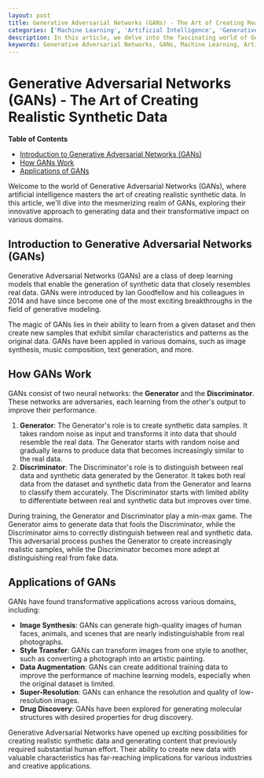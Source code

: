 ```yaml
---
layout: post
title: Generative Adversarial Networks (GANs) - The Art of Creating Realistic Synthetic Data
categories: ['Machine Learning', 'Artificial Intelligence', 'Generative Adversarial Networks']
description: In this article, we delve into the fascinating world of Generative Adversarial Networks (GANs), exploring their innovative approach to generating realistic synthetic data and their transformative impact on various applications.
keywords: Generative Adversarial Networks, GANs, Machine Learning, Artificial Intelligence, Synthetic Data
---
```

# Generative Adversarial Networks (GANs) - The Art of Creating Realistic Synthetic Data

**Table of Contents**

- [Introduction to Generative Adversarial Networks (GANs)](#introduction-to-generative-adversarial-networks-gans)
- [How GANs Work](#how-gans-work)
- [Applications of GANs](#applications-of-gans)

Welcome to the world of Generative Adversarial Networks (GANs), where artificial intelligence masters the art of creating realistic synthetic data. In this article, we'll dive into the mesmerizing realm of GANs, exploring their innovative approach to generating data and their transformative impact on various domains.

## Introduction to Generative Adversarial Networks (GANs)

Generative Adversarial Networks (GANs) are a class of deep learning models that enable the generation of synthetic data that closely resembles real data. GANs were introduced by Ian Goodfellow and his colleagues in 2014 and have since become one of the most exciting breakthroughs in the field of generative modeling.

The magic of GANs lies in their ability to learn from a given dataset and then create new samples that exhibit similar characteristics and patterns as the original data. GANs have been applied in various domains, such as image synthesis, music composition, text generation, and more.

## How GANs Work

GANs consist of two neural networks: the **Generator** and the **Discriminator**. These networks are adversaries, each learning from the other's output to improve their performance.

1. **Generator**: The Generator's role is to create synthetic data samples. It takes random noise as input and transforms it into data that should resemble the real data. The Generator starts with random noise and gradually learns to produce data that becomes increasingly similar to the real data.
2. **Discriminator**: The Discriminator's role is to distinguish between real data and synthetic data generated by the Generator. It takes both real data from the dataset and synthetic data from the Generator and learns to classify them accurately. The Discriminator starts with limited ability to differentiate between real and synthetic data but improves over time.

During training, the Generator and Discriminator play a min-max game. The Generator aims to generate data that fools the Discriminator, while the Discriminator aims to correctly distinguish between real and synthetic data. This adversarial process pushes the Generator to create increasingly realistic samples, while the Discriminator becomes more adept at distinguishing real from fake data.

## Applications of GANs

GANs have found transformative applications across various domains, including:

- **Image Synthesis**: GANs can generate high-quality images of human faces, animals, and scenes that are nearly indistinguishable from real photographs.
- **Style Transfer**: GANs can transform images from one style to another, such as converting a photograph into an artistic painting.
- **Data Augmentation**: GANs can create additional training data to improve the performance of machine learning models, especially when the original dataset is limited.
- **Super-Resolution**: GANs can enhance the resolution and quality of low-resolution images.
- **Drug Discovery**: GANs have been explored for generating molecular structures with desired properties for drug discovery.

Generative Adversarial Networks have opened up exciting possibilities for creating realistic synthetic data and generating content that previously required substantial human effort. Their ability to create new data with valuable characteristics has far-reaching implications for various industries and creative applications.
